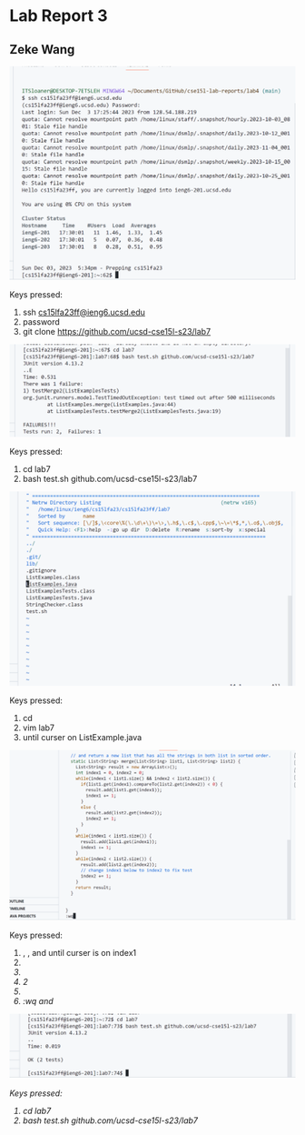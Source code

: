
# Lab Report  3
## Zeke Wang

![Image](lab41.png)

Keys pressed:
1. ssh cs15lfa23ff@ieng6.ucsd.edu
2. password <enter>
4. git clone https://github.com/ucsd-cse15l-s23/lab7 <enter>

![Image](lab42.png)

Keys pressed:
1. cd lab7 <enter>
2. bash test.sh github.com/ucsd-cse15l-s23/lab7 <enter>

![Image](lab43.png)

Keys pressed:
1. cd <enter>
2. vim lab7 <enter>
3. <j> until curser on ListExample.java <enter>

![Image](lab44.png)

Keys pressed:
1. <j> , <k> , and <l> until curser is on index1
2. <i>
3. <backspace>
4. 2
5. <escape>
6. :wq and <enter>

![Image](lab45.png)

Keys pressed:
1. cd lab7
2. bash test.sh github.com/ucsd-cse15l-s23/lab7 <enter>
